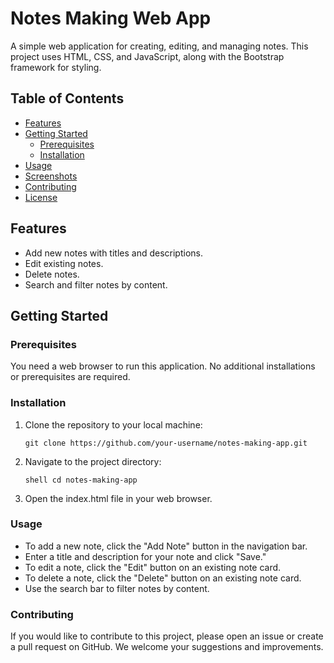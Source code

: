 # Notes Making Web App

A simple web application for creating, editing, and managing notes. This project uses HTML, CSS, and JavaScript, along with the Bootstrap framework for styling.

## Table of Contents

- [Features](#features)
- [Getting Started](#getting-started)
  - [Prerequisites](#prerequisites)
  - [Installation](#installation)
- [Usage](#usage)
- [Screenshots](#screenshots)
- [Contributing](#contributing)
- [License](#license)

## Features

- Add new notes with titles and descriptions.
- Edit existing notes.
- Delete notes.
- Search and filter notes by content.

## Getting Started

### Prerequisites

You need a web browser to run this application. No additional installations or prerequisites are required.

### Installation

1. Clone the repository to your local machine:

    ```shell
    git clone https://github.com/your-username/notes-making-app.git
    ```

2. Navigate to the project directory:

    ```shell cd notes-making-app```

3. Open the index.html file in your web browser.

### Usage
 - To add a new note, click the "Add Note" button in the navigation bar.
 - Enter a title and description for your note and click "Save."
 - To edit a note, click the "Edit" button on an existing note card.
 - To delete a note, click the "Delete" button on an existing note card.
 - Use the search bar to filter notes by content.

### Contributing
If you would like to contribute to this project, please open an issue or create a pull request on GitHub. We welcome your suggestions and improvements.
